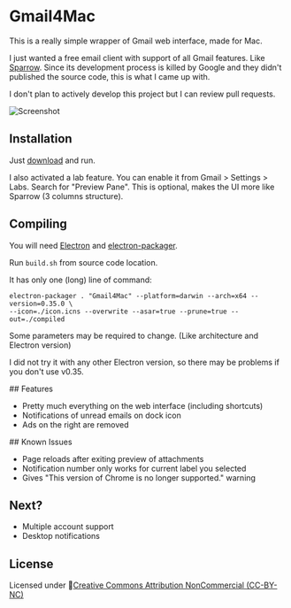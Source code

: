 # Gmail4Mac
This is a really simple wrapper of Gmail web interface, made for Mac.

I just wanted a free email client with support of all Gmail features. Like [Sparrow](https://en.wikipedia.org/wiki/Sparrow_(email_client)). Since its development process is killed by Google and they didn't published the source code, this is what I came up with.

I don't plan to actively develop this project but I can review pull requests.

![Screenshot](http://i.imgur.com/T5DT8bc.png)

## Installation
Just [download](#) and run.

I also activated a lab feature. You can enable it from Gmail > Settings > Labs. Search for "Preview Pane". This is optional, makes the UI more like Sparrow (3 columns structure).

## Compiling
You will need [Electron](http://electron.atom.io/) and [electron-packager](https://www.npmjs.com/package/electron-packager).

Run `build.sh` from source code location. 

It has only one (long) line of command:

```
electron-packager . "Gmail4Mac" --platform=darwin --arch=x64 --version=0.35.0 \
--icon=./icon.icns --overwrite --asar=true --prune=true --out=./compiled
```

Some parameters may be required to change. (Like architecture and Electron version)

I did not try it with any other Electron version, so there may be problems if you don't use v0.35.

## Features
- Pretty much everything on the web interface (including shortcuts)
- Notifications of unread emails on dock icon
- Ads on the right are removed

## Known Issues
- Page reloads after exiting preview of attachments
- Notification number only works for current label you selected
- Gives "This version of Chrome is no longer supported." warning


## Next?
- Multiple account support
- Desktop notifications


## License
Licensed under [Creative Commons Attribution NonCommercial (CC-BY-NC)](https://tldrlegal.com/license/creative-commons-attribution-noncommercial-(cc-nc))